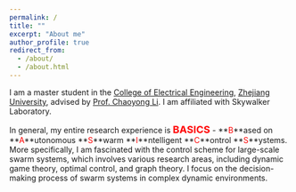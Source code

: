 ```yaml
---
permalink: /
title: ""
excerpt: "About me"
author_profile: true
redirect_from: 
  - /about/
  - /about.html
---
```


I am a master student in the [College of Electrical Engineering](http://ee.zju.edu.cn/englishee/main.htm), [Zhejiang University](https://www.zju.edu.cn/english/), advised by [Prof. Chaoyong Li](https://person.zju.edu.cn/chaoyong). I am affiliated with Skywalker Laboratory.

In general, my entire research experience is **<font size=4 color=red>BASICS</font>** - **<font color=red>B</font>**ased on **<font color=red>A</font>**utonomous **<font color=red>S</font>**warm **<font color=red>I</font>**ntelligent **<font color=red>C</font>**ontrol **<font color=red>S</font>**ystems. More specifically, I am fascinated with the control scheme for large-scale swarm systems, which involves various research areas, including dynamic game theory, optimal control, and graph theory. I focus on the decision-making process of swarm systems in complex dynamic environments. 
